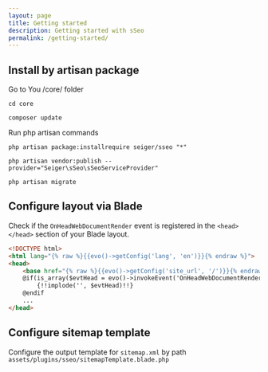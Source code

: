 ```yaml
---
layout: page
title: Getting started
description: Getting started with sSeo
permalink: /getting-started/
---
```


## Install by artisan package

Go to You /core/ folder

```console
cd core
```

```console
composer update
```

Run php artisan commands

```console
php artisan package:installrequire seiger/sseo "*"
```

```console
php artisan vendor:publish --provider="Seiger\sSeo\sSeoServiceProvider"
```

```console
php artisan migrate
```

## Configure layout via Blade

Check if the `OnHeadWebDocumentRender` event is registered in the `<head></head>` section of your Blade layout.

```html
<!DOCTYPE html>
<html lang="{% raw %}{{evo()->getConfig('lang', 'en')}}{% endraw %}">
<head>
    <base href="{% raw %}{{evo()->getConfig('site_url', '/')}}{% endraw %}"/>
    @if(is_array($evtHead = evo()->invokeEvent('OnHeadWebDocumentRender')))
        {!!implode('', $evtHead)!!}
    @endif
    ...
</head>
```

## Configure sitemap template

Configure the output template for `sitemap.xml` by path `assets/plugins/sseo/sitemapTemplate.blade.php`
